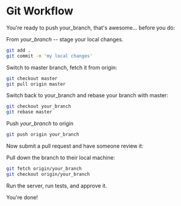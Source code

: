 # Git Workflow

You're ready to push your_branch, that's awesome... before you do:

From *your_branch* -- stage your local changes.

```sh
git add .
git commit -m 'my local changes'
```

Switch to master branch, fetch it from origin:
```sh
git checkout master
git pull origin master
```

Switch back to your_branch and rebase your branch with master:
```sh
git checkout your_branch
git rebase master
```

Push *your_branch* to origin
```sh
git push origin your_branch
```

Now submit a pull request and have someone review it:

Pull down the branch to their local machine:
```sh
git fetch origin/your_branch
git checkout origin/your_branch
```

Run the server, run tests, and approve it.

You're done!
